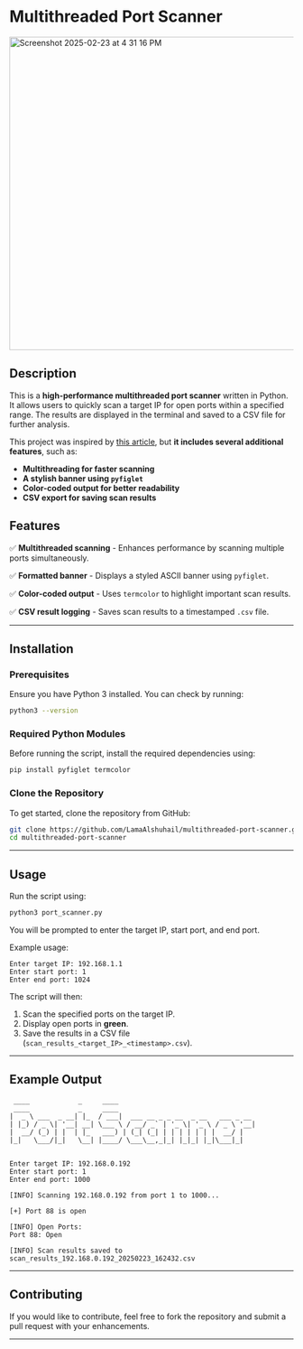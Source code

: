 # Multithreaded Port Scanner
<img width="555" alt="Screenshot 2025-02-23 at 4 31 16 PM" src="https://github.com/user-attachments/assets/a9f97c92-3db5-4aed-8661-e40cd2368a5f" />

## Description
This is a **high-performance multithreaded port scanner** written in Python. It allows users to quickly scan a target IP for open ports within a specified range. The results are displayed in the terminal and saved to a CSV file for further analysis.

This project was inspired by [this article](https://medium.com/@paritoshblogs/5-cybersecurity-projects-you-can-build-this-weekend-with-python-74bf03c3ba5d), but **it includes several additional features**, such as:
- **Multithreading for faster scanning**
- **A stylish banner using `pyfiglet`**
- **Color-coded output for better readability**
- **CSV export for saving scan results**

## Features
✅ **Multithreaded scanning** - Enhances performance by scanning multiple ports simultaneously.

✅ **Formatted banner** - Displays a styled ASCII banner using `pyfiglet`.

✅ **Color-coded output** - Uses `termcolor` to highlight important scan results.

✅ **CSV result logging** - Saves scan results to a timestamped `.csv` file.


---

## Installation
### Prerequisites
Ensure you have Python 3 installed. You can check by running:
```sh
python3 --version
```

### Required Python Modules
Before running the script, install the required dependencies using:
```sh
pip install pyfiglet termcolor
```

### Clone the Repository
To get started, clone the repository from GitHub:
```sh
git clone https://github.com/LamaAlshuhail/multithreaded-port-scanner.git
cd multithreaded-port-scanner
```

---

## Usage
Run the script using:
```sh
python3 port_scanner.py
```
You will be prompted to enter the target IP, start port, and end port.

Example usage:
```
Enter target IP: 192.168.1.1
Enter start port: 1
Enter end port: 1024
```

The script will then:
1. Scan the specified ports on the target IP.
2. Display open ports in **green**.
3. Save the results in a CSV file (`scan_results_<target_IP>_<timestamp>.csv`).

---

## Example Output
```
 ____            _     ____                                  
 ____            _     ____                                  
|  _ \ ___  _ __| |_  / ___|  ___ __ _ _ __  _ __   ___ _ __ 
| |_) / _ \| '__| __| \___ \ / __/ _` | '_ \| '_ \ / _ \ '__|
|  __/ (_) | |  | |_   ___) | (_| (_| | | | | | | |  __/ |   
|_|   \___/|_|   \__| |____/ \___\__,_|_| |_|_| |_|\___|_|   
                                                             

Enter target IP: 192.168.0.192
Enter start port: 1
Enter end port: 1000

[INFO] Scanning 192.168.0.192 from port 1 to 1000...

[+] Port 88 is open

[INFO] Open Ports:
Port 88: Open

[INFO] Scan results saved to scan_results_192.168.0.192_20250223_162432.csv
```

---

## Contributing
If you would like to contribute, feel free to fork the repository and submit a pull request with your enhancements.

---


